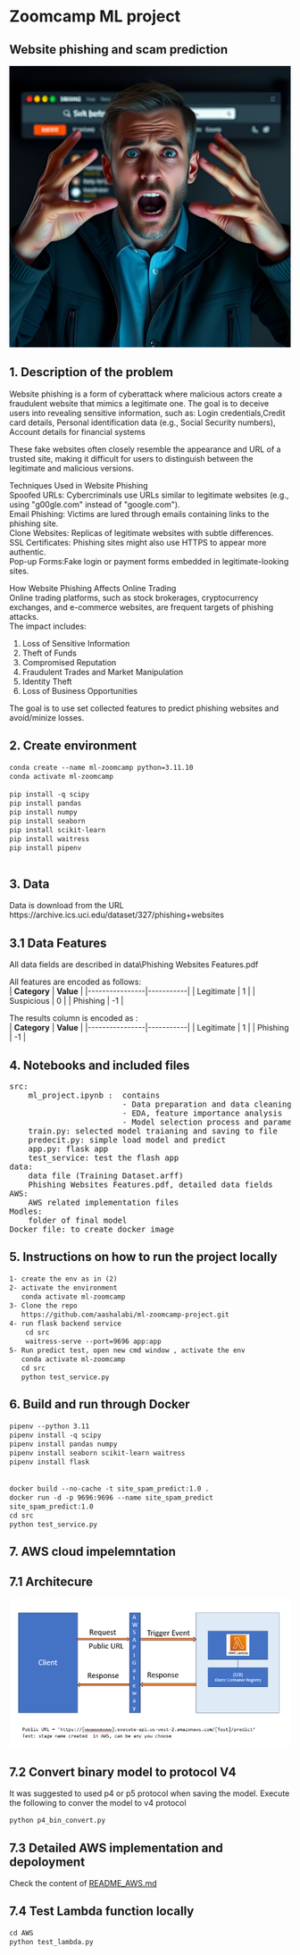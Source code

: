 # Zoomcamp ML project

## Website phishing and scam prediction

![website_phishing.png](README_files/website_phishing.png)

## 1. Description of the problem
<p>
Website phishing is a form of cyberattack where malicious actors create a fraudulent website that mimics a legitimate one. The goal is to deceive users into revealing sensitive information, such as:  
Login credentials,Credit card details, Personal identification data (e.g., Social Security numbers), Account details for financial systems  

These fake websites often closely resemble the appearance and URL of a trusted site, making it difficult for users to distinguish between the legitimate and malicious versions.  

Techniques Used in Website Phishing  
Spoofed URLs: Cybercriminals use URLs similar to legitimate websites (e.g., using "g00gle.com" instead of "google.com").  
Email Phishing: Victims are lured through emails containing links to the phishing site.  
Clone Websites: Replicas of legitimate websites with subtle differences.  
SSL Certificates: Phishing sites might also use HTTPS to appear more authentic.  
Pop-up Forms:Fake login or payment forms embedded in legitimate-looking sites.  

How Website Phishing Affects Online Trading  
Online trading platforms, such as stock brokerages, cryptocurrency exchanges, and e-commerce websites, are frequent targets of phishing attacks.  
The impact includes:  
1. Loss of Sensitive Information  
2. Theft of Funds  
3. Compromised Reputation  
4. Fraudulent Trades and Market Manipulation  
5. Identity Theft  
6. Loss of Business Opportunities  
  

The goal is to use set collected features to predict phishing websites and avoid/minize losses.  
</p>

## 2. Create environment
```
conda create --name ml-zoomcamp python=3.11.10
conda activate ml-zoomcamp

pip install -q scipy
pip install pandas
pip install numpy
pip install seaborn
pip install scikit-learn
pip install waitress
pip install pipenv


```

## 3. Data
<p>
Data is download from the URL https://archive.ics.uci.edu/dataset/327/phishing+websites

<p>

## 3.1 Data Features
<p>
All data fields are described in data\Phishing Websites Features.pdf  

All features are encoded as follows:  
| **Category**   | **Value** |
|----------------|-----------|
| Legitimate     | 1         |
| Suspicious     | 0         |
| Phishing       | -1        |

The results column is encoded as :  
| **Category**   | **Value** |
|----------------|-----------|
| Legitimate     | 1         |
| Phishing       | -1        |

</p>

## 4. Notebooks and included files
<p>
<pre>
src:  
    ml_project.ipynb :  contains 
                        - Data preparation and data cleaning  
                        - EDA, feature importance analysis  
                        - Model selection process and parameter tuning  
    train.py: selected model traianing and saving to file  
    predecit.py: simple load model and predict  
    app.py: flask app  
    test_service: test the flash app  
data:  
    data file (Training Dataset.arff)  
    Phishing Websites Features.pdf, detailed data fields  
AWS:  
    AWS related implementation files  
Modles:  
    folder of final model      
Docker file: to create docker image  
</pre>
</p>

## 5. Instructions on how to run the project locally
```
1- create the env as in (2)
2- activate the environment
   conda activate ml-zoomcamp
3- Clone the repo
   https://github.com/aashalabi/ml-zoomcamp-project.git
4- run flask backend service
    cd src
    waitress-serve --port=9696 app:app
5- Run predict test, open new cmd window , activate the env
   conda activate ml-zoomcamp
   cd src
   python test_service.py
```

## 6. Build and run through Docker
```
pipenv --python 3.11
pipenv install -q scipy
pipenv install pandas numpy
pipenv install seaborn scikit-learn waitress 
pipenv install flask


docker build --no-cache -t site_spam_predict:1.0 .
docker run -d -p 9696:9696 --name site_spam_predict site_spam_predict:1.0
cd src
python test_service.py

```

## 7. AWS cloud impelemntation

## 7.1 Architecure
![image-2.png](README_files/image-2.png)

## 7.2 Convert binary model to protocol V4
<p>
It was suggested to used p4 or p5 protocol when saving the model.  
Execute the following to conver the model to v4 protocol  
</p>

```
python p4_bin_convert.py
```

###

## 7.3 Detailed AWS implementation and depoloyment

Check the content of [README_AWS.md](README_AWS.md)



## 7.4 Test Lambda function locally
```
cd AWS
python test_lambda.py
```



